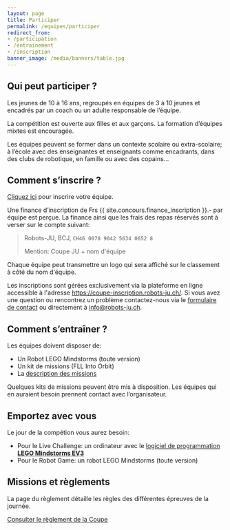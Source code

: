 ```yaml
---
layout: page
title: Participer
permalink: /equipes/participer
redirect_from:
- /participation
- /entrainement
- /inscription
banner_image: /media/banners/table.jpg
---
```


## Qui peut participer ?

Les jeunes de 10 à 16 ans, regroupés en équipes de 3 à 10 jeunes et encadrés
par un coach ou un adulte responsable de l’équipe.

La compétition est ouverte aux filles et aux garçons.
La formation d’équipes mixtes est encouragée.

Les équipes peuvent se former dans un contexte scolaire ou extra-scolaire;
à l’école avec des enseignantes et enseignants comme encadrants,
dans des clubs de robotique, en famille ou avec des copains…

## Comment s’inscrire ?

<a class="btn btn-default" href="https://coupe-inscription.robots-ju.ch/">Cliquez ici</a> pour inscrire votre équipe.

Une finance d’inscription de Frs {{ site.concours.finance_inscription }}.- par équipe est perçue.
La finance ainsi que les frais des repas réservés sont à verser sur le compte suivant:

> Robots-JU, BCJ, `CH46 0078 9042 5634 0652 8`
>
> Mention: Coupe JU + nom d'équipe

Chaque équipe peut transmettre un logo qui sera affiché sur le classement à côté du nom d'équipe.

Les inscriptions sont gérées exclusivement via la plateforme en ligne accessible à l'adresse <https://coupe-inscription.robots-ju.ch/>.
Si vous avez une question ou rencontrez un problème contactez-nous via le [formulaire de contact](/contact) ou directement à <info@robots-ju.ch>.

## Comment s’entraîner ?

Les équipes doivent disposer de:

- Un Robot LEGO Mindstorms (toute version)
- Un kit de missions (FLL Into Orbit)
- La [description des missions](https://sps.epfl.ch/fll-regles)

Quelques kits de missions peuvent être mis à disposition.
Les équipes qui en auraient besoin prennent contact avec l’organisateur.

## Emportez avec vous

Le jour de la compétion vous aurez besoin:

- Pour le Live Challenge: un ordinateur avec le [logiciel de programmation **LEGO Mindstorms EV3**](https://www.lego.com/fr-fr/mindstorms/downloads/download-software)
- Pour le Robot Game: un robot LEGO Mindstorms (toute version)

## Missions et règlements

La page du règlement détaille les règles des différentes épreuves de la journée.

<a class="btn btn-default" href="/equipes/reglement">Consulter le règlement de la Coupe</a>
